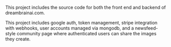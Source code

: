 This project includes the source code for both the front end and backend of dreambrainai.com. 

This project includes google auth, token management, stripe integration with webhooks, user accounts managed via mongodb, and a newsfeed-style community page where authenticated users can share the images they create. 
